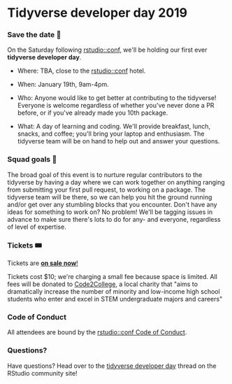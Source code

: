 # Tidyverse developer day 2019

### Save the date 📆

On the Saturday following [rstudio::conf](https://www.rstudio.com/conference/),  we'll be holding our first ever **tidyverse developer day**. 

* Where: TBA, close to the [rstudio::conf](https://www.rstudio.com/conference/) hotel.

* When: January 19th, 9am-4pm.

* Who: Anyone would like to get better at contributing to the tidyverse! Everyone is welcome regardless of whether you've never done a PR before, or if you've already made you 10th package. 

* What: A day of learning and coding. We'll provide breakfast, lunch, snacks, and coffee; you'll bring your laptop and enthusiasm. The tidyverse team will be on hand to help out and answer your questions.

### Squad goals 🎯

The broad goal of this event is to nurture regular contributors to the tidyverse by 
having a day where we can work together on anything ranging from submitting your 
first pull request, to working on a package. The tidyverse team will be there, 
so we can help you hit the ground running and/or get over any stumbling blocks that 
you encounter. Don't have any ideas for something to work on? No problem! We'll 
be tagging issues in advance to make sure there's lots to do for any- and 
everyone, regardless of level of expertise.

### Tickets 🎟

Tickets are [__on sale now__!](https://www.eventbrite.com/e/tidyverse-developer-day-tickets-1617065687)

Tickets cost $10; we're charging a small fee because space is limited. All fees will be donated to [Code2College](https://code2college.org/about/), a local charity that "aims to dramatically increase the number of minority and low-income high school students who enter and excel in STEM undergraduate majors and careers"

### Code of Conduct

All attendees are bound by the [rstudio::conf Code of Conduct](CODE_OF_CONDUCT.md).

### Questions?

Have questions? Head over to the [tidyverse developer day](https://community.rstudio.com/t/tidyverse-developer-day/13146) 
thread on the RStudio community site!

